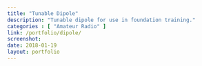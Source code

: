 ```yaml
---
title: "Tunable Dipole"
description: "Tunable dipole for use in foundation training."
categories : [ "Amateur Radio" ]
link: /portfolio/dipole/
screenshot:
date: 2018-01-19
layout: portfolio
---
```

